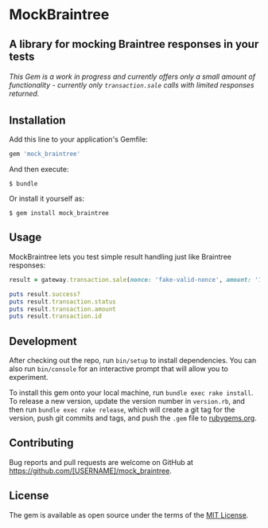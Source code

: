 # MockBraintree

## A library for mocking Braintree responses in your tests

###### This Gem is a work in progress and currently offers only a small amount of functionality - currently only `transaction.sale` calls with limited responses returned.

## Installation

Add this line to your application's Gemfile:

```ruby
gem 'mock_braintree'
```

And then execute:

    $ bundle

Or install it yourself as:

    $ gem install mock_braintree

## Usage

MockBraintree lets you test simple result handling just like Braintree responses:

```ruby
result = gateway.transaction.sale(nonce: 'fake-valid-nonce', amount: '10.00', options: { submit_for_settlement: true })

puts result.success?
puts result.transaction.status
puts result.transaction.amount
puts result.transaction.id
```

## Development

After checking out the repo, run `bin/setup` to install dependencies. You can also run `bin/console` for an interactive prompt that will allow you to experiment.

To install this gem onto your local machine, run `bundle exec rake install`. To release a new version, update the version number in `version.rb`, and then run `bundle exec rake release`, which will create a git tag for the version, push git commits and tags, and push the `.gem` file to [rubygems.org](https://rubygems.org).

## Contributing

Bug reports and pull requests are welcome on GitHub at https://github.com/[USERNAME]/mock_braintree.

## License

The gem is available as open source under the terms of the [MIT License](https://opensource.org/licenses/MIT).
